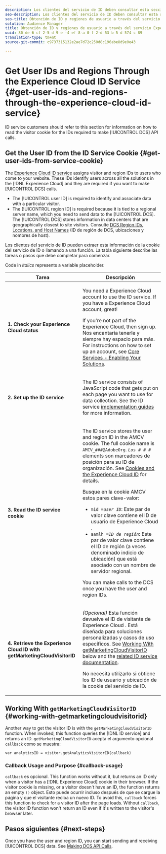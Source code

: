 ```yaml
---
description: Los clientes del servicio de ID deben consultar esta sección para obtener información sobre cómo leer la cookie de visitante para los ID necesarios para realizar llamadas de API DCS.
seo-description: Los clientes del servicio de ID deben consultar esta sección para obtener información sobre cómo leer la cookie de visitante para los ID necesarios para realizar llamadas de API DCS.
seo-title: Obtención de ID y regiones de usuario a través del servicio Experience Cloud ID
solution: Audience Manager
title: Obtención de ID y regiones de usuario a través del servicio Experience Cloud ID
uuid: 80 de 6 cf 2-5 d 9 e -4 ef 8-a 0 f 2-d 53 b 5 d 574 c 89
translation-type: tm+mt
source-git-commit: c9737315132e2ae7d72c250d8c196abe8d9e0e43

---
```



# Get User IDs and Regions Through the Experience Cloud ID Service {#get-user-ids-and-regions-through-the-experience-cloud-id-service}

ID service customers should refer to this section for information on how to read the visitor cookie for the IDs required to make [!UICONTROL DCS] API calls.

## Get the User ID from the ID Service Cookie {#get-user-ids-from-service-cookie}

The [Experience Cloud ID service](https://marketing.adobe.com/resources/help/en_US/mcvid/) assigns visitor and region IDs to users who come to your website. These IDs identify users across all the solutions in the [!DNL Experience Cloud] and they are required if you want to make [!UICONTROL DCS] calls.

* The [!UICONTROL user ID] is required to identify and associate data with a particular visitor.
* The [!UICONTROL region ID] is required because it is tied to a regional server name, which you need to send data to the [!UICONTROL DCS]. The [!UICONTROL DCS] stores information in data centers that are geographically closest to site visitors. Consulte [DCS Region IDs, Locations, and Host Names](../../../api/dcs-intro/dcs-api-reference/dcs-regions.md) (ID de región de DCS, ubicaciones y nombres de host).

Los clientes del servicio de ID pueden extraer esta información de la cookie del servicio de ID o llamando a una función. La tabla siguiente describe las tareas o pasos que debe completar para comenzar.

Code in *italics* represents a variable placeholder.

<table id="table_660EBE1C24DD4FBE9DCE5191836C9135"> 
 <thead> 
  <tr> 
   <th colname="col1" class="entry"> Tarea </th> 
   <th colname="col2" class="entry"> Descripción </th> 
  </tr> 
 </thead>
 <tbody> 
  <tr> 
   <td colname="col1"> <p> <b>1. Check your <span class="keyword"> Experience Cloud</span> status</b> </p> </td> 
   <td colname="col2"> <p>You need a <span class="keyword"> Experience Cloud</span> account to use the ID service. If you have a <span class="keyword"> Experience Cloud</span> account, great! </p> <p> If you're not part of the <span class="keyword"> Experience Cloud</span>, then sign up. Nos encantaría tenerle y siempre hay espacio para más. For instructions on how to set up an account, see <a href="https://marketing.adobe.com/resources/help/en_US/mcloud/?f=core_services.html" format="https" scope="external"> Core Services - Enabling Your Solutions</a>. </p> </td> 
  </tr> 
  <tr> 
   <td colname="col1"> <p> <b>2. Set up the <span class="keyword"> ID service</span></b> </p> </td> 
   <td colname="col2"> <p>The <span class="keyword"> ID service</span> consists of JavaScript code that gets put on each page you want to use for data collection. See the ID service <a href="https://marketing.adobe.com/resources/help/en_US/mcvid/mcvid-implementation-guides.html" format="https" scope="external"> implementation guides</a> for more information. </p> </td> 
  </tr> 
  <tr> 
   <td colname="col1"> <p> <b>3. Read the <span class="keyword"> ID service</span> cookie</b> </p> </td> 
   <td colname="col2"> <p>The <span class="keyword"> ID service</span> stores the user and region ID in the AMCV cookie. The full cookie name is <code>AMCV_<i>###</i>@AdobeOrg</code>. <code><i>Los # # #</i></code> elements son marcadores de posición para su ID de organización. See <a href="https://marketing.adobe.com/resources/help/en_US/mcvid/mcvid_cookies.html" format="https" scope="external"> Cookies and the Experience Cloud ID</a> for details. </p> <p>Busque en la cookie AMCV estos pares clave-valor: </p> <p> 
     <ul id="ul_502ECFCDDD084D448B5EDC4E5C0909C1"> 
      <li id="li_662FFA36AC854E699D50A183B161D654"> <code>mid =<i>user ID</i></code>: Este par de valor clave contiene el ID de usuario <span class="keyword"> de Experience Cloud</span> . </li> 
      <li id="li_65422233187B4217B50DC52DBD58F404"> <code>aamlh =<i>ID de región</i></code>: Este par de valor clave contiene el ID de región (a veces denominado indicio <span class="term"> de ubicación</span>) que está asociado con un nombre de servidor regional. </li> 
     </ul> </p> <p>You can make calls to the <span class="wintitle"> DCS</span> once you have the user and region IDs. </p> </td> 
  </tr> 
  <tr> 
   <td colname="col1"> <p> <b>4. Retrieve the <span class="keyword"> Experience Cloud ID</span> with getMarketingCloudVisitorID</b> </p> </td> 
   <td colname="col2"> <p><i>(Opcional)</i> Esta función devuelve el ID de visitante <span class="keyword"> de Experience Cloud</span> . Está diseñada para soluciones personalizadas y casos de uso específicos. See <a href="../../../api/dcs-intro/dcs-s2s/dcs-mcid-ids.md#working-with-getmarketingcloudvisitorid"> Working With getMarketingCloudVisitorID</a> below and the <a href="https://marketing.adobe.com/resources/help/en_US/mcvid/mcvid-getmcvid.html" format="https" scope="external"> related ID service documentation</a>. </p> <p>No necesita utilizarlo si obtiene los ID de usuario y ubicación de la cookie del servicio de ID. </p> </td> 
  </tr> 
 </tbody> 
</table>

## Working With `getMarketingCloudVisitorID` {#working-with-getmarketingcloudvisitorid}

Another way to get the visitor ID is with the `getMarketingCloudVisitorID` function. When invoked, this function queries the [!DNL ID service] and returns an ID. `getMarketingCloudVisitorID` acepta el argumento opcional `callback` como se muestra:

`var analyticsID = visitor.getAnalyticsVisitorID(callback)`

### Callback Usage and Purpose {#callback-usage}

`callback` es opcional. This function works without it, but returns an ID only when a visitor has a [!DNL Experience Cloud] cookie in their browser. If the visitor cookie is missing, or a visitor doesn't have an ID, the function returns an empty `()` object. Esto puede ocurrir incluso después de que se cargue la página y que el visitante reciba un nuevo ID. To avoid this, `callback` forces this function to check for a visitor ID after the page loads. Without `callback`, the visitor ID function won't return an ID even if it's written to the visitor's browser later.

## Pasos siguientes {#next-steps}

Once you have the user and region ID, you can start sending and receiving [!UICONTROL DCS] data. See [Making DCS API Calls](../../../api/dcs-intro/dcs-s2s/dcs-s2s-calls.md).